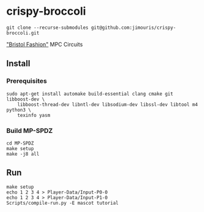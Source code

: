 # crispy-broccoli

```shell
git clone --recurse-submodules git@github.com:jimouris/crispy-broccoli.git
```

["Bristol Fashion"](https://homes.esat.kuleuven.be/~nsmart/MPC/) MPC Circuits


## Install
### Prerequisites
```shell
sudo apt-get install automake build-essential clang cmake git libboost-dev \
    libboost-thread-dev libntl-dev libsodium-dev libssl-dev libtool m4 python3 \
    texinfo yasm
```

### Build MP-SPDZ
```shell
cd MP-SPDZ
make setup
make -j8 all
```

## Run
```shell
make setup
echo 1 2 3 4 > Player-Data/Input-P0-0
echo 1 2 3 4 > Player-Data/Input-P1-0
Scripts/compile-run.py -E mascot tutorial
```

